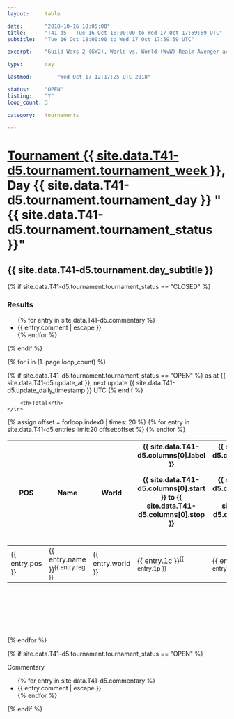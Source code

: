 ```yaml
---
layout: 	table

date: 		"2018-10-16 18:05:00"
title: 		"T41-d5 - Tue 16 Oct 18:00:00 to Wed 17 Oct 17:59:59 UTC"
subtitle: 	"Tue 16 Oct 18:00:00 to Wed 17 Oct 17:59:59 UTC"

excerpt:    "Guild Wars 2 (GW2), World vs. World (WvW) Realm Avenger achivement Tournament. \"Every Kill Counts\""

type:       day

lastmod: 		"Wed Oct 17 12:17:25 UTC 2018"

status:     "OPEN"
listing:    "Y"
loop_count: 3

category: 	tournaments

---
```

<div class="table_header">
    <h1><a href="{{ site.data.T41-d5.tournament.week_url }}">Tournament {{ site.data.T41-d5.tournament.tournament_week }}</a>, Day {{ site.data.T41-d5.tournament.tournament_day }} "{{ site.data.T41-d5.tournament.tournament_status }}"</h1>
    <h2>{{ site.data.T41-d5.tournament.day_subtitle }}</h2> 
</div>

{% if site.data.T41-d5.tournament.tournament_status == "CLOSED" %} 
<div class="commentary">
  <h3>Results</h3>
  <ul>
    {% for entry in site.data.T41-d5.commentary %}
    <li class="commentary_list">{{ entry.comment | escape }}</li>
    {% endfor %}
  </ul>
</div>
{% endif %}


{% for i in (1..page.loop_count) %}

{% if site.data.T41-d5.tournament.tournament_status == "OPEN" %} 
<span class="table_nextupdate">as at {{ site.data.T41-d5.update_at }}, next update {{ site.data.T41-d5.update_daily_timestamp }} UTC</span> 
{% endif %}

<table class="day_table">
  <colgroup>
    <col style="width:18px">
    <col style="width:55px">
    <col style="width:55px">
    <col style="width:12px">
    <col style="width:12px">
    <col style="width:12px">
    <col style="width:12px">
    <col style="width:12px">
    <col style="width:12px">
    <col style="width:12px">
    <col style="width:12px">
    <col style="width:12px">
    <col style="width:12px">
    <col style="width:12px">
    <col style="width:12px">
    <col style="width:12px">
    <col style="width:12px">
    <col style="width:12px">
    <col style="width:12px">
    <col style="width:12px">
    <col style="width:12px">
    <col style="width:12px">
    <col style="width:12px">
    <col style="width:12px">
    <col style="width:12px">
    <col style="width:12px">
    <col style="width:12px">
    <col style="width:18px">
  </colgroup>  
  <thead>
    <tr>
        <th>POS</th>
        <th class="AlignLeft">Name</th>
        <th class="AlignLeft">World</th>

<th><div class="label">{{ site.data.T41-d5.columns[0].label }}<p class="onhover">{{ site.data.T41-d5.columns[0].start }} to {{ site.data.T41-d5.columns[0].stop }}</p></div>​</th>
<th><div class="label">{{ site.data.T41-d5.columns[1].label }}<p class="onhover">{{ site.data.T41-d5.columns[1].start }} to {{ site.data.T41-d5.columns[1].stop }}</p></div>​</th>
<th><div class="label">{{ site.data.T41-d5.columns[2].label }}<p class="onhover">{{ site.data.T41-d5.columns[2].start }} to {{ site.data.T41-d5.columns[2].stop }}</p></div>​</th>
<th><div class="label">{{ site.data.T41-d5.columns[3].label }}<p class="onhover">{{ site.data.T41-d5.columns[3].start }} to {{ site.data.T41-d5.columns[3].stop }}</p></div>​</th>
<th><div class="label">{{ site.data.T41-d5.columns[4].label }}<p class="onhover">{{ site.data.T41-d5.columns[4].start }} to {{ site.data.T41-d5.columns[4].stop }}</p></div>​</th>
<th><div class="label">{{ site.data.T41-d5.columns[5].label }}<p class="onhover">{{ site.data.T41-d5.columns[5].start }} to {{ site.data.T41-d5.columns[5].stop }}</p></div>​</th>
<th><div class="label">{{ site.data.T41-d5.columns[6].label }}<p class="onhover">{{ site.data.T41-d5.columns[6].start }} to {{ site.data.T41-d5.columns[6].stop }}</p></div>​</th>
<th><div class="label">{{ site.data.T41-d5.columns[7].label }}<p class="onhover">{{ site.data.T41-d5.columns[7].start }} to {{ site.data.T41-d5.columns[7].stop }}</p></div>​</th>
<th><div class="label">{{ site.data.T41-d5.columns[8].label }}<p class="onhover">{{ site.data.T41-d5.columns[8].start }} to {{ site.data.T41-d5.columns[8].stop }}</p></div>​</th>
<th><div class="label">{{ site.data.T41-d5.columns[9].label }}<p class="onhover">{{ site.data.T41-d5.columns[9].start }} to {{ site.data.T41-d5.columns[9].stop }}</p></div>​</th>
<th><div class="label">{{ site.data.T41-d5.columns[10].label }}<p class="onhover">{{ site.data.T41-d5.columns[10].start }} to {{ site.data.T41-d5.columns[10].stop }}</p></div>​</th>

<th><div class="label">{{ site.data.T41-d5.columns[11].label }}<p class="onhover">{{ site.data.T41-d5.columns[11].start }} to {{ site.data.T41-d5.columns[11].stop }}</p></div>​</th>
<th><div class="label">{{ site.data.T41-d5.columns[12].label }}<p class="onhover">{{ site.data.T41-d5.columns[12].start }} to {{ site.data.T41-d5.columns[12].stop }}</p></div>​</th>
<th><div class="label">{{ site.data.T41-d5.columns[13].label }}<p class="onhover">{{ site.data.T41-d5.columns[13].start }} to {{ site.data.T41-d5.columns[13].stop }}</p></div>​</th>
<th><div class="label">{{ site.data.T41-d5.columns[14].label }}<p class="onhover">{{ site.data.T41-d5.columns[14].start }} to {{ site.data.T41-d5.columns[14].stop }}</p></div>​</th>
<th><div class="label">{{ site.data.T41-d5.columns[15].label }}<p class="onhover">{{ site.data.T41-d5.columns[15].start }} to {{ site.data.T41-d5.columns[15].stop }}</p></div>​</th>
<th><div class="label">{{ site.data.T41-d5.columns[16].label }}<p class="onhover">{{ site.data.T41-d5.columns[16].start }} to {{ site.data.T41-d5.columns[16].stop }}</p></div>​</th>
<th><div class="label">{{ site.data.T41-d5.columns[17].label }}<p class="onhover">{{ site.data.T41-d5.columns[17].start }} to {{ site.data.T41-d5.columns[17].stop }}</p></div>​</th>
<th><div class="label">{{ site.data.T41-d5.columns[18].label }}<p class="onhover">{{ site.data.T41-d5.columns[18].start }} to {{ site.data.T41-d5.columns[18].stop }}</p></div>​</th>
<th><div class="label">{{ site.data.T41-d5.columns[19].label }}<p class="onhover">{{ site.data.T41-d5.columns[19].start }} to {{ site.data.T41-d5.columns[19].stop }}</p></div>​</th>
<th><div class="label">{{ site.data.T41-d5.columns[20].label }}<p class="onhover">{{ site.data.T41-d5.columns[20].start }} to {{ site.data.T41-d5.columns[20].stop }}</p></div>​</th>

<th><div class="label">{{ site.data.T41-d5.columns[21].label }}<p class="onhover">{{ site.data.T41-d5.columns[21].start }} to {{ site.data.T41-d5.columns[21].stop }}</p></div>​</th>
<th><div class="label">{{ site.data.T41-d5.columns[22].label }}<p class="onhover">{{ site.data.T41-d5.columns[22].start }} to {{ site.data.T41-d5.columns[22].stop }}</p></div>​</th>
<th><div class="label">{{ site.data.T41-d5.columns[23].label }}<p class="onhover">{{ site.data.T41-d5.columns[23].start }} to {{ site.data.T41-d5.columns[23].stop }}</p></div>​</th>

        <th>Total</th>
    </tr>
  </thead>
  {% assign offset = forloop.index0 | times: 20 %}
<tbody>
{% for entry in site.data.T41-d5.entries limit:20 offset:offset %}
  <tr>
    <td class="pl{{ entry.pos }}">{{ entry.pos }}</td>
    <td class="AlignLeft">{{ entry.name }}<sup>{{ entry.reg }}</sup></td>
    <td class="AlignLeft">{{ entry.world }}</td>
    <td class="pl{{ entry.1p }}">{{ entry.1c }}<sup>{{ entry.1p }}</sup></td>
    <td class="pl{{ entry.2p }}">{{ entry.2c }}<sup>{{ entry.2p }}</sup></td>
    <td class="pl{{ entry.3p }}">{{ entry.3c }}<sup>{{ entry.3p }}</sup></td>
    <td class="pl{{ entry.4p }}">{{ entry.4c }}<sup>{{ entry.4p }}</sup></td>
    <td class="pl{{ entry.5p }}">{{ entry.5c }}<sup>{{ entry.5p }}</sup></td>
    <td class="pl{{ entry.6p }}">{{ entry.6c }}<sup>{{ entry.6p }}</sup></td>
    <td class="pl{{ entry.7p }}">{{ entry.7c }}<sup>{{ entry.7p }}</sup></td>
    <td class="pl{{ entry.8p }}">{{ entry.8c }}<sup>{{ entry.8p }}</sup></td>
    <td class="pl{{ entry.9p }}">{{ entry.9c }}<sup>{{ entry.9p }}</sup></td>
    <td class="pl{{ entry.10p }}">{{ entry.10c }}<sup>{{ entry.10p }}</sup></td>
    <td class="pl{{ entry.11p }}">{{ entry.11c }}<sup>{{ entry.11p }}</sup></td>
    <td class="pl{{ entry.12p }}">{{ entry.12c }}<sup>{{ entry.12p }}</sup></td>
    <td class="pl{{ entry.13p }}">{{ entry.13c }}<sup>{{ entry.13p }}</sup></td>
    <td class="pl{{ entry.14p }}">{{ entry.14c }}<sup>{{ entry.14p }}</sup></td>
    <td class="pl{{ entry.15p }}">{{ entry.15c }}<sup>{{ entry.15p }}</sup></td>
    <td class="pl{{ entry.16p }}">{{ entry.16c }}<sup>{{ entry.16p }}</sup></td>
    <td class="pl{{ entry.17p }}">{{ entry.17c }}<sup>{{ entry.17p }}</sup></td>
    <td class="pl{{ entry.18p }}">{{ entry.18c }}<sup>{{ entry.18p }}</sup></td>
    <td class="pl{{ entry.19p }}">{{ entry.19c }}<sup>{{ entry.19p }}</sup></td>
    <td class="pl{{ entry.20p }}">{{ entry.20c }}<sup>{{ entry.20p }}</sup></td>
    <td class="pl{{ entry.21p }}">{{ entry.21c }}<sup>{{ entry.21p }}</sup></td>
    <td class="pl{{ entry.22p }}">{{ entry.22c }}<sup>{{ entry.22p }}</sup></td>
    <td class="pl{{ entry.23p }}">{{ entry.23c }}<sup>{{ entry.23p }}</sup></td>
    <td class="pl{{ entry.24p }}">{{ entry.24c }}<sup>{{ entry.24p }}</sup></td>
    <td>{{ entry.total }}</td>
  </tr>
{% endfor %}  
</tbody>
</table>
<div class="leaderboard">
  <script async src="//pagead2.googlesyndication.com/pagead/js/adsbygoogle.js"></script>
  <!-- 728x90 -->
  <ins class="adsbygoogle"
       style="display:inline-block;width:728px;height:90px"
       data-ad-client="ca-pub-3274917281288240"
       data-ad-slot="3870538733"></ins>
  <script>
  (adsbygoogle = window.adsbygoogle || []).push({});
  </script>    
</div>
<br />
{% endfor %}

{% if site.data.T41-d5.tournament.tournament_status == "OPEN" %} 
<div class="commentary">
  <span class="commentary_title">Commentary</span>
  <ul>
    {% for entry in site.data.T41-d5.commentary %}
    <li class="commentary_list">{{ entry.comment | escape }}</li>
    {% endfor %}
  </ul>
</div>
{% endif %}


